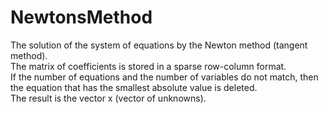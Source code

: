 # NewtonsMethod
The solution of the system of equations by the Newton method (tangent method).<br>
The matrix of coefficients is stored in a sparse row-column format.<br>
If the number of equations and the number of variables do not match, then the equation that has the smallest absolute value is deleted.<br>
The result is the vector x (vector of unknowns).